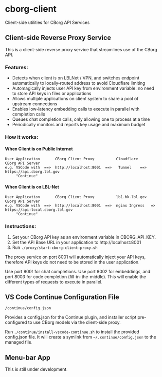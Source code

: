 # cborg-client

Client-side utilities for CBorg API Services

## Client-side Reverse Proxy Service

This is a client-side reverse proxy service that streamlines use of the CBorg API.

### Features:

- Detects when client is on LBLNet / VPN, and switches endpoint automatically to locally-routed address to avoid Cloudflare limiting
- Automagically injects user API key from environment variable: no need to store API keys in files or applications
- Allows multiple applications on client system to share a pool of upstream connections
- Enables low-latency embedding calls to execute in parallel with completion calls
- Queues chat completion calls, only allowing one to process at a time
- Periodically monitors and reports key usage and maximum budget

### How it works:

#### When Client is on Public Internet

```
User Application       CBorg Client Proxy          Cloudflare      CBorg API Server
e.g. VSCode with  ==>  http://localhost:8001  ==>   Tunnel    ==>  https://api.cborg.lbl.gov
     "Continue"
```

#### When Client is on LBL-Net

```
User Application       CBorg Client Proxy          lb1.bk.lbl.gov     CBorg API Server
e.g. VSCode with  ==>  http://localhost:8001  ==>  nginx Ingress   => https://api-local.cborg.lbl.gov
     "Continue"
```

### Instructions:

1. Set your CBorg API key as an environment variable in CBORG_API_KEY.
2. Set the API Base URL in your application to http://localhost:8001
3. Run `./proxy/start-cborg-client-proxy.sh`

The proxy service on port 8001 will automatically inject your API keys, therefore API keys do not need to be stored in the user application.

Use port 8001 for chat completions. Use port 8002 for embeddings, and port 8003 for code completion (fill-in-the-middle). This will enable the different types of requests to execute in parallel.

## VS Code Continue Configuration File

`/continue/config.json`

Provides a config.json for the Continue plugin, and installer script pre-configured to use CBorg models via the client-side proxy.

Run `./continue/install-vscode-continue.sh` to install the provided config.json file. It will create a symlink from `~/.continue/config.json` to the managed file.

## Menu-bar App

This is still under development.



